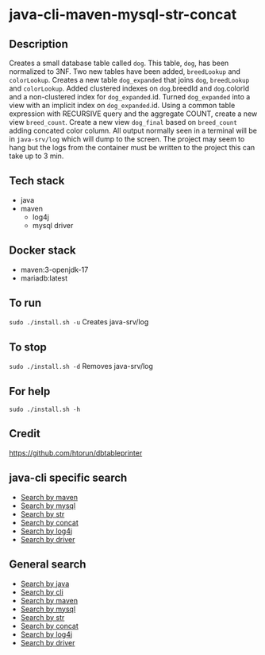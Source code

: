 # java-cli-maven-mysql-str-concat

## Description
Creates a small database table
called `dog`. This table, `dog`, has been normalized to 3NF.
Two new tables have been added, `breedLookup` and `colorLookup`.
Creates a new table `dog_expanded` that joins
`dog`, `breedLookup` and `colorLookup`. Added clustered indexes on
`dog`.breedId and `dog`.colorId and a non-clustered index for
`dog_expanded`.id. Turned `dog_expanded` into a view with an
implicit index on `dog_expanded`.id. Using a common table expression with
RECURSIVE query and the aggregate COUNT, create a new view `breed_count`.
Create a new view `dog_final` based on `breed_count` adding concated color column. All output normally
seen in a terminal will be in `java-srv/log` which will dump to the screen. The project may seem to hang but the logs from the container must be written to the project this can take up to 3 min.

## Tech stack
- java
- maven
  - log4j
  - mysql driver

## Docker stack
- maven:3-openjdk-17
- mariadb:latest

## To run
`sudo ./install.sh -u`
Creates java-srv/log

## To stop
`sudo ./install.sh -d`
Removes java-srv/log

## For help
`sudo ./install.sh -h`

## Credit
https://github.com/htorun/dbtableprinter

## java-cli specific search
- [Search by maven](https://github.com/bearddan2000?tab=repositories&q=java-cli-maven&type=&language=&sort=)
- [Search by mysql](https://github.com/bearddan2000?tab=repositories&q=java-cli-mysql&type=&language=&sort=)
- [Search by str](https://github.com/bearddan2000?tab=repositories&q=java-cli-str&type=&language=&sort=)
- [Search by concat](https://github.com/bearddan2000?tab=repositories&q=java-cli-concat&type=&language=&sort=)
- [Search by log4j](https://github.com/bearddan2000?tab=repositories&q=java-cli-log4j&type=&language=&sort=)
- [Search by driver](https://github.com/bearddan2000?tab=repositories&q=java-cli-driver&type=&language=&sort=)

## General search
- [Search by java](https://github.com/bearddan2000?tab=repositories&q=java&type=&language=&sort=)
- [Search by cli](https://github.com/bearddan2000?tab=repositories&q=cli&type=&language=&sort=)
- [Search by maven](https://github.com/bearddan2000?tab=repositories&q=gradle&type=&language=&sort=)
- [Search by mysql](https://github.com/bearddan2000?tab=repositories&q=mysql&type=&language=&sort=)
- [Search by str](https://github.com/bearddan2000?tab=repositories&q=str&type=&language=&sort=)
- [Search by concat](https://github.com/bearddan2000?tab=repositories&q=concat&type=&language=&sort=)
- [Search by log4j](https://github.com/bearddan2000?tab=repositories&q=log4j&type=&language=&sort=)
- [Search by driver](https://github.com/bearddan2000?tab=repositories&q=driver&type=&language=&sort=)
